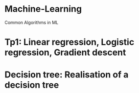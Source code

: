 # Machine-Learning
Common Algorithms in ML 

# Tp1: Linear regression, Logistic regression, Gradient descent
# Decision tree: Realisation of a decision tree
